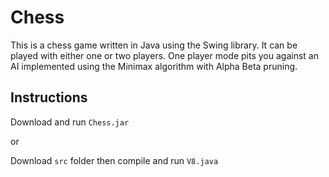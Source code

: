 # Chess
This is a chess game written in Java using the Swing library. It can be played with either one or two players. One player mode pits you against an AI implemented using the Minimax algorithm with Alpha Beta pruning.

## Instructions
Download and run `Chess.jar`

or

Download `src` folder then compile and run `V8.java`
